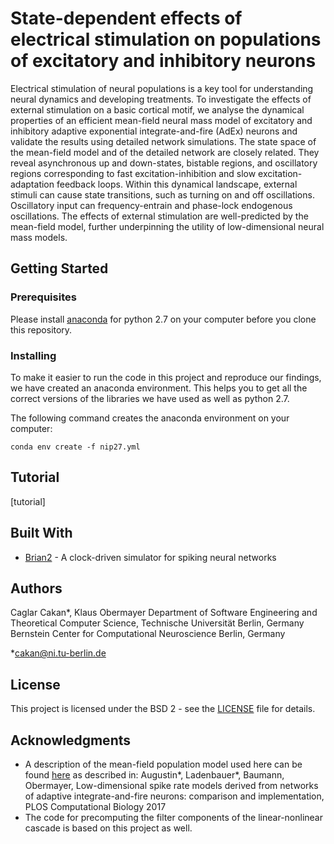 # State-dependent effects of electrical stimulation on populations of excitatory and inhibitory neurons

Electrical stimulation of neural populations is a key tool for understanding neural dynamics and developing treatments. To investigate the effects of external stimulation on a basic cortical motif, we analyse the dynamical properties of an efficient mean-field neural mass model of excitatory and inhibitory adaptive exponential integrate-and-fire (AdEx) neurons and validate the results using detailed network simulations. 
The state space of the mean-field model and of the detailed network are closely related. They reveal asynchronous up and down-states, bistable regions, and oscillatory regions corresponding to fast excitation-inhibition and slow excitation-adaptation feedback loops. 
Within this dynamical landscape, external stimuli can cause state transitions, such as turning on and off oscillations. Oscillatory input can frequency-entrain and phase-lock endogenous oscillations. The effects of external stimulation are well-predicted by the mean-field model, further underpinning the utility of low-dimensional neural mass models. 	

## Getting Started

### Prerequisites

Please install [anaconda](https://www.anaconda.com/distribution/) for python 2.7 on your computer before you clone this repository.

### Installing

To make it easier to run the code in this project and reproduce our findings, we have created an anaconda environment. This helps you to get all the correct versions of the libraries we have used as well as python 2.7. 

The following command creates the anaconda environment on your computer:

```
conda env create -f nip27.yml
```

## Tutorial

[tutorial]

## Built With

* [Brian2](https://github.com/brian-team/brian2) - A clock-driven simulator for spiking neural networks

## Authors

Caglar Cakan*, Klaus Obermayer
Department of Software Engineering and Theoretical Computer Science, Technische Universität Berlin, Germany
Bernstein Center for Computational Neuroscience Berlin, Germany

*cakan@ni.tu-berlin.de

## License

This project is licensed under the BSD 2 - see the [LICENSE](LICENSE) file for details.

## Acknowledgments

* A description of the mean-field population model used here can be found [here](https://github.com/neuromethods/fokker-planck-based-spike-rate-models) as described in: Augustin*, Ladenbauer*, Baumann, Obermayer, Low-dimensional spike rate models derived from networks of adaptive integrate-and-fire neurons: comparison and implementation, PLOS Computational Biology 2017
* The code for precomputing the filter components of the linear-nonlinear cascade is based on this project as well.
